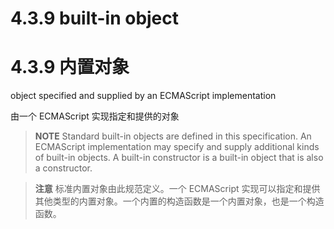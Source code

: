 # 4.3.9 built-in object

# 4.3.9 内置对象

object specified and supplied by an ECMAScript implementation

由一个 ECMAScript 实现指定和提供的对象

> **NOTE** Standard built-in objects are defined in this specification. An ECMAScript implementation may specify and supply additional kinds of built-in objects. A built-in constructor is a built-in object that is also a constructor.

> **注意** 标准内置对象由此规范定义。一个 ECMAScript 实现可以指定和提供其他类型的内置对象。一个内置的构造函数是一个内置对象，也是一个构造函数。
